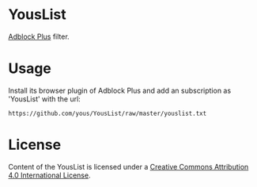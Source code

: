 # YousList

[Adblock Plus][] filter.

[Adblock Plus]: https://adblockplus.org/

# Usage

Install its browser plugin of Adblock Plus and add an subscription as 'YousList' with the url:

```
https://github.com/yous/YousList/raw/master/youslist.txt
```

# License

Content of the YousList is licensed under a [Creative Commons Attribution 4.0 International License](http://creativecommons.org/licenses/by/4.0/).

